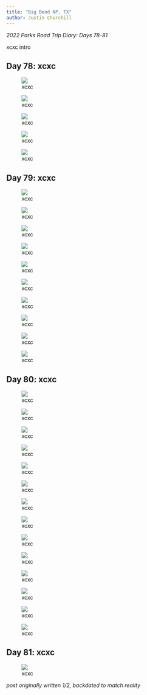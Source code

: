 ```yaml
---
title: "Big Bend NP, TX"
author: Justin Churchill
---
```

_2022 Parks Road Trip Diary: Days 78-81_

xcxc intro
<!--end_excerpt-->

## Day 78: xcxc
<!-- 9/6 -->

<!-- oliver lee in the morning -->
<figure>
    <img src="https://lh3.googleusercontent.com/pw/AL9nZEUWW3kpP2bxJMPgBh58yC7sNQZ4aGd_n0rDQYsQotf-18-_jtu_rdrJTDuXsI8hgfwGd1lLAZswxGBeeAmnZmLfzssjy88O4kmEt_vcUqotJG2hPRBXHWpsqGJ2uWHFr0hzpB0O3lOUKNwKZQDoqQYrVg=w2702-h1436-no?authuser=0">
    <figcaption>xcxc</figcaption>
</figure>

<!-- big bend scenery -->
<figure>
    <img src="https://lh3.googleusercontent.com/pw/AL9nZEWRY6nFUwriJQYXasUONaj2cHPldTeDQUe8M7Fda-SMOm5c08kbltxGCIoMCgrFkL7AmLki9RA-jqz83oDXkd-A4S9cDGqq1UPkpYxYRkLpEsnzrJSHd3j34z-pVabfKq8pwUGo1TGELRnkCPzvRRnsSQ=w1916-h1436-no?authuser=0">
    <figcaption>xcxc</figcaption>
</figure>

<!-- cooking at big bend camp with the horses -->
<figure>
    <img src="https://lh3.googleusercontent.com/pw/AL9nZEWS-kiMNFCHJs7oQEeC9uUfy9_6Kf5oRIZdDiJOSsGVAlQ-nfeA6I1T5ZGmIA8ymNK5MKReszgdO1xGS8kJRSiSED_bEwOrSsnDUuzRKG7bDzyxPZdaihFScCpNrYoglAwY7viSncT5_iNYlDak5s8KnQ=w1933-h1217-no?authuser=0">
    <figcaption>xcxc</figcaption>
</figure>

<!-- crazy sunset with the horses -->
<figure>
    <img src="https://lh3.googleusercontent.com/pw/AL9nZEU6aovNnmbA4E9MUO6hsOfoKfDveW5FPtfCKRV5YTDVA9jFGbLhrepJesKUpHnomrnhXpaYXA8LFSAcvisz3riCTzA79O_hrsd6YadA-sjARjCq70CnOoTTWrhADLKjIAlyXeM0YIeq2TFw3XWLpCqlCQ=w2070-h1436-no?authuser=0">
    <figcaption>xcxc</figcaption>
</figure>

<!-- frog -->
<figure>
    <img src="https://lh3.googleusercontent.com/pw/AL9nZEWI2LF1uLzZvMLLMxkqayVXectNs7zaF8JvlJe8lLm3NGUMo-NRsbGoGdzsVkk29iVOoatGoa9OxNnjoBLcsxxCA7ogkBuBMNtbDh0PxFVWoYw8eFXc7HqnloGcdYsv2GC7IdVwMuGkSnvAUoYI817n6g=w1803-h1309-no?authuser=0">
    <figcaption>xcxc</figcaption>
</figure>

## Day 79: xcxc
<!-- 9/7 -->

<!-- fiesta grasshopper -->
<figure>
    <img src="https://lh3.googleusercontent.com/pw/AL9nZEW7rxFmDqDXasO0wRo6UYayTsXEvbs1uMnWT3AVp06lX1l01Hcqor36VcxpynwTDOOxvmcKHStBHCFnd2fbJ_RbRhKNCHdB1DhlOBilT5EZt3UBj89tbtUUMUTFfZGx7S7WDN3FiuhxTyXBelXF-8uP0w=w1488-h1436-no?authuser=0">
    <figcaption>xcxc</figcaption>
</figure>

<!-- tall yucca (I think?) -->
<figure>
    <img src="https://lh3.googleusercontent.com/pw/AL9nZEUGjpXuUorerCp4o3BVWzz4Ec8XdEvv-X5_z-vCTSKHKLj8ic6APnbWdX86xsIPhrZNJNAI1o-hx_LBrkreK5tLryiawKyW9Ift2BuPy0hLTLNaJyfflqS-VpO0ivUnE2Vexr7iw9-ZFdOXaWNOUq43dw=w1310-h1436-no?authuser=0">
    <figcaption>xcxc</figcaption>
</figure>

<!-- judy approaching the window, canyon walls rising -->
<figure>
    <img src="https://lh3.googleusercontent.com/pw/AL9nZEVNNzxkqUhG6sa2RHrej8cihbMO1XdJ60KC4CDLKL4HXyPN5uRcXq1b56qm5Hpp_sdbvjr5sa7bvp-g93ORuUvGXwSpMy4kgu6_iNjvlnA6BKLWnRqzGKC0X5SIsihPDrtlAny1q5UlHGA-RSn14Y1d2w=w1078-h1436-no?authuser=0">
    <figcaption>xcxc</figcaption>
</figure>

<!-- cool rock formation near the window -->
<figure>
    <img src="https://lh3.googleusercontent.com/pw/AL9nZEV_kcOHKPpurXLz7opDIhpW_q57I3HexGW6N2pIPJvfq9-s7fgrE7F1tf1ysTKn5ZRWTvTgvA3TO3RU1f_WzBwvNUVc7g3bzflEN2sZEYXexJg1wKnLXDsxFA-fWBge9lED8jOQa_69-aai1hSyC7lQ9w=w1388-h1436-no?authuser=0">
    <figcaption>xcxc</figcaption>
</figure>

<!-- us at the window -->
<figure>
    <img src="https://lh3.googleusercontent.com/pw/AL9nZEUEvuFAxUmYcfOTF9n1yhoLjelLDunVNyhK1n1SJ7poQjW-0xDVVlSq4cYLFzkBIkzd6srkt1Zi1t4vuO3wuaLTbyj_Pw5BV0cy55_Dpn6d5GHl96TYM6OyQ8UcRasgWENUIktJX6Qmka1BvYcINM7rXA=w1248-h1436-no?authuser=0">
    <figcaption>xcxc</figcaption>
</figure>

<!-- me waving after climbing up the cool rock formation -->
<figure>
    <img src="https://lh3.googleusercontent.com/pw/AL9nZEWamgPBN8gJZe4Ak6owLNVaEHll4-PzC5kXwOZ1aXXE0OtV2jjdUg1toITHG32MnlCBOAA6dOfO52lZKCOdGuKdpBgxqAE1sZN_TEmSNom04RBtQ_Z9CeWgVkD7rrN2rdpSK1p1mHqRkNQeZi7zpBZWSw=w1078-h1436-no?authuser=0">
    <figcaption>xcxc</figcaption>
</figure>

<!-- cracked muddy river bed -->
<figure>
    <img src="https://lh3.googleusercontent.com/pw/AL9nZEXyltQUgY-AH25iyHZHH7Go02cvGtclkHZv-I5RgqN6jAMgG9lM38TqzmHC2vBi8G_lHFhmzyXLkfWlzj6MVdlsdpBI9Km8ZC09YwdzhpwnkHuAitGZnRHISFagkVf3AdCPArjVKqAJzhHFg1WD5MsB7A=w1394-h1436-no?authuser=0">
    <figcaption>xcxc</figcaption>
</figure>

<!-- horse closeup -->
<figure>
    <img src="https://lh3.googleusercontent.com/pw/AL9nZEXTAVvB6Ubxzq6EJqbmAf5KOF6blxmI64QkKpD1iC-kA6TUJq7gL9SrmdO4OpfSJ5bHt7WEjsBmxGq6bzZVKjbs_LynAyeDoh03lvxiiY4IeVMfA24ljSJE7PuWWGBeXC3UzlqqrT4lV5w-juBmRw78EA=w1388-h1436-no?authuser=0">
    <figcaption>xcxc</figcaption>
</figure>

<!-- me at the sunset point -->
<figure>
    <img src="https://lh3.googleusercontent.com/pw/AL9nZEUcu93zEEEjt2AyYEql6OZ5NSHgFuAE1V1M8g8hxFGShrvjABhGigB42FUqB9F5gvxiLRVTn1akKaVvxDl6aIpkNhSjLVk47eNrckK8XPGXgNlYETXPc4nD9wP_cTu4Ri3DKBZuEx0PxIOYH1OSmIyMgg=w1916-h1436-no?authuser=0">
    <figcaption>xcxc</figcaption>
</figure>

<!-- me from behind staring out at the sunset -->
<figure>
    <img src="https://lh3.googleusercontent.com/pw/AL9nZEXczFjbiJvnqqNa7yyqdKZFS2G02RqtCcwtPMjtmuWohXSCUeOHiPhOw7esNt2uUsOim1Vf8Y82k7Fcvm5H6HyT_CEy99vLoiiC79-KviKL6bMUEE3FebaSU7FegJc4q4RlYzBUIqCWayzOVsq9KMB61w=w1916-h1436-no?authuser=0">
    <figcaption>xcxc</figcaption>
</figure>

## Day 80: xcxc
<!-- 9/8 -->

<!-- javelina -->
<figure>
    <img src="https://lh3.googleusercontent.com/pw/AL9nZEVs-7WSHH342yVGJRS1L5FlRRehWf70XlPC_QO_7yjc-aHNMtgXShzeKzP1NGaqbMsi7iujhGXPH58L7BEO2SjE-ATgjtLplcVWZecbTfrJbJOfuPkfGZ0Jz1e6dzlJtg4dtZ1qPhmtOR2Baiqz53cjxw=w1916-h1436-no?authuser=0">
    <figcaption>xcxc</figcaption>
</figure>

<!-- roadrunner -->
<figure>
    <img src="https://lh3.googleusercontent.com/pw/AL9nZEW9KIHYdz2kLROzz66RtPtxbOuwTnQ1bsiSEDMgrGsRl8NY8EAS7PJOl_VcOGISYUMIwaLDxhhNhlnngI5iX_ztT1ZgH_XAqCxu9zDYnf4ucm7I0tmMYgmYNG-OYC7vD2R9HlBFPu8awn0XNfzEJKISlQ=w1916-h1436-no?authuser=0">
    <figcaption>xcxc</figcaption>
</figure>

<!-- blue stellar jay -->
<figure>
    <img src="https://lh3.googleusercontent.com/pw/AL9nZEXzeSNbpncCHIS36YddA_3HVs_cjP9aJei2w32kCiCt7QbXs_WwLgkYeob_ItXmrd-7Itren_PQHL-GIL6b_nr6FXahPS-YD1fJ6ChgF_oMB0qPmLB5yxgr6IYYAVx18bodozxWQSIB27pODAhc3IuvKQ=w1698-h1436-no?authuser=0">
    <figcaption>xcxc</figcaption>
</figure>

<!-- us at chisos peak -->
<figure>
    <img src="https://lh3.googleusercontent.com/pw/AL9nZEXhANVZxi5hNBCyRRSKNwXnNT6MCu1C4d9teJ4o_O-VYLVEd1HedolO11q7v0mpPH2UuHwkXm0uHnAhiTXAGR4geZSP2Zy2yU90-GUMBM9Zi-Jrbu_XNZ3qpu0EspXexeKam1alnPuB3zOmBPD4HGWKuw=w1912-h1436-no?authuser=0">
    <figcaption>xcxc</figcaption>
</figure>

<!-- me from afar after climbing the other peak -->
<figure>
    <img src="https://lh3.googleusercontent.com/pw/AL9nZEUC2kzwQp91-5er8ChPvDIkV3ciH1Iit6CgeNO1B04wCxFLu7EOuhc7nHM4g9YNqxDu7vLXZhbfO2L-vuo9SdTFG3rY2M7YyDgMfiOGEoRS1AIvlqO2fuYXZEhf_ckjKFTgW2_j9t8DmVd9B9WIyeLvUQ=w1916-h1436-no?authuser=0">
    <figcaption>xcxc</figcaption>
</figure>

<!-- looking down at my feet over the cliff -->
<figure>
    <img src="https://lh3.googleusercontent.com/pw/AL9nZEXNN7Y-WPmUichNa2aCDBMpFH9V0D2Q4O6ikZCBhtA5rpjMTpgy0dkD8mcIfSsJRHBdkZLVFgHv3MGk5uQ8Tf7NT80ACLGxgC84r5RXV2rpBuA2TZLL26ySBJCBV1GIO974HpHUQyER9hnNEVoEmdBgvQ=w1916-h1436-no?authuser=0">
    <figcaption>xcxc</figcaption>
</figure>

<!-- judy from afar on the original peak -->
<figure>
    <img src="https://lh3.googleusercontent.com/pw/AL9nZEWnxeaPdgd_qu0_-0WK1n-Sjf_raFdCxWj4J0MTfp_-9L3Dy5NkPgQhOlLwoICy6AhYhSHABPgxJWHh17uj8Y4TZ6WTjTaBXj27lXpdIbqYrcaUi-W7R6LSVSMIiv-dJo_nc6QzBP1I_u7TC2VnJjWz-Q=w1916-h1436-no?authuser=0">
    <figcaption>xcxc</figcaption>
</figure>

<!-- lizard hiding in the rocks -->
<figure>
    <img src="https://lh3.googleusercontent.com/pw/AL9nZEVenjAZwPoMBDlNx-wcsxA0FLZdcubeNWbiHqYVEJUMSjBsiU2z0Wv-x_9fzlobzuyrlAGrXI8ySBUuqqEYFbVwL0JTWwrdZLvPTFRJa6epzfmArbFXS5bcTT3MtVEjX5Lp401buZwofwroICxzFUgVIg=w1670-h1436-no?authuser=0">
    <figcaption>xcxc</figcaption>
</figure>

<!-- judy climbing back down from the peak with great view behind -->
<figure>
    <img src="https://lh3.googleusercontent.com/pw/AL9nZEXuUAx8fJcdmtMv4-D-V-11LRWgIcL8QS4Pdy3fsWNe3TolDp1voId1PxqCZaMxlMPfDrfWTgFeiKW163IOcq6ZzttuUg3yJSBswtnqK-DRpZcq2w0oGRgYOlCxgcw7lH6-ZaCdLusESBo36EUOZwToOA=w1308-h1436-no?authuser=0">
    <figcaption>xcxc</figcaption>
</figure>

<!-- view on the next part of the route -->
<figure>
    <img src="https://lh3.googleusercontent.com/pw/AL9nZEWRCwjDXly4BkQSKWBMgWP9PsLmk-nUasYsdjAvpIrZT5OflsZx9XiSarTgLdCtoLmLxJNJ2CwLaImzC3I9fAE8TG1nVv0xQCcBvjDP9UjAKho_M4_MoYxdB_s-TkGrFjr5VtFeZrqf1XYqd90XxnJc9A=w1916-h1436-no?authuser=0">
    <figcaption>xcxc</figcaption>
</figure>

<!-- judy walking on trail -->
<figure>
    <img src="https://lh3.googleusercontent.com/pw/AL9nZEUP5PV76wj7sqg8gGHOxvluKIjAqItVIiZ-VBs9qmka32khYQPyfd0v9CBkRBAzNHVNIcthI9vzxTiQQUeOwsw8Q4N2VlZs7j2DBP1RDsCEYQwWfSh9dCsCjNqfT8x-AJIiNEWvQkaJgkqFFO8b4oZxIQ=w1916-h1436-no?authuser=0">
    <figcaption>xcxc</figcaption>
</figure>

<!-- me with eastern cliff view -->
<figure>
    <img src="https://lh3.googleusercontent.com/pw/AL9nZEU0tdpIu6YF1DbXNqJqXpWOwQcwlRSPOI5XlcddMYTYnHPgewoW7LG1NiTs13EjTmawqKrXB55WuyBM7F6qqgFoRjCRa5TRX6GO5LrzrCuriyJw9cKHkhYLGHUOS4IjYDFpc1Hzs7RJcDQn2wcc7kN3tQ=w1916-h1436-no?authuser=0">
    <figcaption>xcxc</figcaption>
</figure>

<!-- slightly different eastern cliff view -->
<figure>
    <img src="https://lh3.googleusercontent.com/pw/AL9nZEVlYJ24rNeKSOeb9XG-3YISQ781ioufdCeMDgjokQkzZluB24UvI1MS1SnzMTClAb21vCDrc7A5LWWi3w6V6i_llEEryltCB51n8QSPk4aA8IWRHONum6dAYsc3rVn7yyoj9lkaGM5SpW5xT4_Mk2IJxQ=w1916-h1436-no?authuser=0">
    <figcaption>xcxc</figcaption>
</figure>

<!-- collage of wildflowers encountered on this trail -->
<figure>
    <img src="https://lh3.googleusercontent.com/pw/AL9nZEW_qbZEWvoXb28LEY4gaNo8V1dszHTq8g8ClDc4wqCiadakqFsMULXQBJujEGeJ0nI7rhhLDoyWcbbNVNRV7ThPPTuz6RmaDiHUkmGSzdxyDyxDlXjM7CPJ7MT6Y83Ms_9lXkUdISQdHHvd7CZykbSRww=s1436-no?authuser=0">
    <figcaption>xcxc</figcaption>
</figure>

## Day 81: xcxc
<!-- 9/9 -->

<!-- driving back east, sunset in the side view mirror -->
<figure>
    <img src="https://lh3.googleusercontent.com/pw/AL9nZEV6j5ttk0va14--18ISTIQus_45umjOd2tLVQIK8XaZMliD97pO-jrWajeyDaaBZJU5hDadCBc9WLyzleciR1DftzeUusa8z2yYSHkLjGZ_VTzYIZ2s3iZ26SEhcNsA6GQxQdstpLp-GOqJ1GcGNhADpw=w1916-h1436-no?authuser=0">
    <figcaption>xcxc</figcaption>
</figure>

_post originally written 1/2, backdated to match reality_
